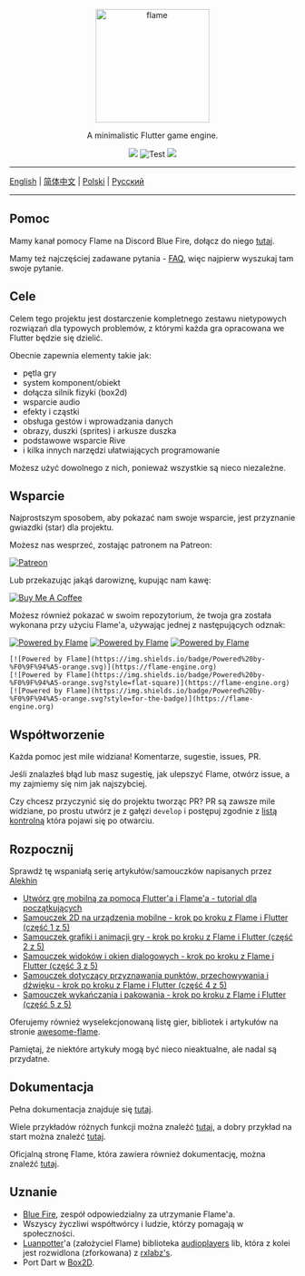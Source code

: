 
<p align="center">
  <a href="https://flame-engine.org">
    <img alt="flame" width="200px" src="https://user-images.githubusercontent.com/6718144/101553774-3bc7b000-39ad-11eb-8a6a-de2daa31bd64.png">
  </a>
</p>

<p align="center">
A minimalistic Flutter game engine.
</p>

<p align="center">
  <a title="Pub" href="https://pub.dartlang.org/packages/flame" ><img src="https://img.shields.io/pub/v/flame.svg?style=popout" /></a> <img src="https://github.com/flame-engine/flame/workflows/Test/badge.svg?branch=master&event=push" alt="Test" /> <a title="Discord" href="https://discord.gg/pxrBmy4" ><img src="https://img.shields.io/discord/509714518008528896.svg" /></a>
</p>

---

[English](/README.md) | [简体中文](/i18n/README-ZH.md) | [Polski](/i18n/README-PL.md) | [Русский](/i18n/README-RU.md)

---

## Pomoc

Mamy kanał pomocy Flame na Discord Blue Fire, dołącz do niego [tutaj](https://discord.gg/5unKpdQD78).

Mamy też najczęściej zadawane pytania - [FAQ](FAQ.md), więc najpierw wyszukaj tam swoje pytanie.

## Cele

Celem tego projektu jest dostarczenie kompletnego zestawu nietypowych rozwiązań dla typowych problemów, z którymi każda gra opracowana we Flutter będzie się dzielić.

Obecnie zapewnia elementy takie jak:
  - pętla gry
  - system komponent/obiekt
  - dołącza silnik fizyki (box2d)
  - wsparcie audio
  - efekty i cząstki
  - obsługa gestów i wprowadzania danych
  - obrazy, duszki (sprites) i arkusze duszka
  - podstawowe wsparcie Rive
  - i kilka innych narzędzi ułatwiających programowanie

Możesz użyć dowolnego z nich, ponieważ wszystkie są nieco niezależne.

## Wsparcie

Najprostszym sposobem, aby pokazać nam swoje wsparcie, jest przyznanie gwiazdki (star) dla projektu.

Możesz nas wesprzeć, zostając patronem na Patreon:

[![Patreon](https://c5.patreon.com/external/logo/become_a_patron_button.png)](https://www.patreon.com/bluefireoss)

Lub przekazując jakąś darowiznę, kupując nam kawę:

[![Buy Me A Coffee](https://user-images.githubusercontent.com/835641/60540201-fcd7fa00-9ce4-11e9-87ec-1e98568e9f58.png)](https://www.buymeacoffee.com/bluefire)

Możesz również pokazać w swoim repozytorium, że twoja gra została wykonana przy użyciu Flame'a, używając jednej z następujących odznak:

[![Powered by Flame](https://img.shields.io/badge/Powered%20by-%F0%9F%94%A5-orange.svg)](https://flame-engine.org)
[![Powered by Flame](https://img.shields.io/badge/Powered%20by-%F0%9F%94%A5-orange.svg?style=flat-square)](https://flame-engine.org)
[![Powered by Flame](https://img.shields.io/badge/Powered%20by-%F0%9F%94%A5-orange.svg?style=for-the-badge)](https://flame-engine.org)

```
[![Powered by Flame](https://img.shields.io/badge/Powered%20by-%F0%9F%94%A5-orange.svg)](https://flame-engine.org)
[![Powered by Flame](https://img.shields.io/badge/Powered%20by-%F0%9F%94%A5-orange.svg?style=flat-square)](https://flame-engine.org)
[![Powered by Flame](https://img.shields.io/badge/Powered%20by-%F0%9F%94%A5-orange.svg?style=for-the-badge)](https://flame-engine.org)
```

## Współtworzenie

Każda pomoc jest mile widziana! Komentarze, sugestie, issues, PR.

Jeśli znalazłeś błąd lub masz sugestię, jak ulepszyć Flame, otwórz issue, a my zajmiemy się nim jak najszybciej.

Czy chcesz przyczynić się do projektu tworząc PR? PR są zawsze mile widziane, po prostu utwórz je z gałęzi `develop` i postępuj zgodnie z [listą kontrolną](.github/pull_request_template.md) która pojawi się po otwarciu.

## Rozpocznij
Sprawdź tę wspaniałą serię artykułów/samouczków napisanych przez [Alekhin](https://github.com/japalekhin)

 - [Utwórz grę mobilną za pomocą Flutter'a i Flame'a - tutorial dla początkujących](https://jap.alekhin.io/create-mobile-game-flutter-flame-beginner-tutorial)
 - [Samouczek 2D na urządzenia mobilne - krok po kroku z Flame i Flutter (część 1 z 5)](https://jap.alekhin.io/2d-casual-mobile-game-tutorial-flame-flutter-part-1)
 - [Samouczek grafiki i animacji gry - krok po kroku z Flame i Flutter (część 2 z 5)](https://jap.alekhin.io/game-graphics-and-animation-tutorial-flame-flutter-part-2)
 - [Samouczek widoków i okien dialogowych - krok po kroku z Flame i Flutter (część 3 z 5)](https://jap.alekhin.io/views-dialog-boxes-tutorial-flame-flutter-part-3)
 - [Samouczek dotyczący przyznawania punktów, przechowywania i dźwięku - krok po kroku z Flame i Flutter (część 4 z 5)](https://jap.alekhin.io/scoring-storage-sound-tutorial-flame-flutter-part-4)
 - [Samouczek wykańczania i pakowania - krok po kroku z Flame i Flutter (część 5 z 5)](https://jap.alekhin.io/game-finishing-packaging-tutorial-flame-flutter-part-5)

Oferujemy również wyselekcjonowaną listę gier, bibliotek i artykułów na stronie [awesome-flame](https://github.com/flame-engine/awesome-flame).

Pamiętaj, że niektóre artykuły mogą być nieco nieaktualne, ale nadal są przydatne.

## Dokumentacja

Pełna dokumentacja znajduje się [tutaj](doc/README.md).

Wiele przykładów różnych funkcji można znaleźć [tutaj](doc/examples), a dobry przykład na start można znaleźć [tutaj](/example).

Oficjalną stronę Flame, która zawiera również dokumentację, można znaleźć [tutaj](https://flame-engine.org/).

## Uznanie

 * [Blue Fire](https://patreon.com/bluefireoss), zespół odpowiedzialny za utrzymanie Flame'a.
 * Wszyscy życzliwi współtwórcy i ludzie, którzy pomagają w społeczności.
 * [Luanpotter](https://github.com/luanpotter)'a (założyciel Flame) biblioteka [audioplayers](https://github.com/luanpotter/audioplayer) lib, która z kolei jest rozwidlona (zforkowana) z [rxlabz's](https://github.com/rxlabz/audioplayer).
 * Port Dart w [Box2D](https://github.com/google/box2d.dart).
